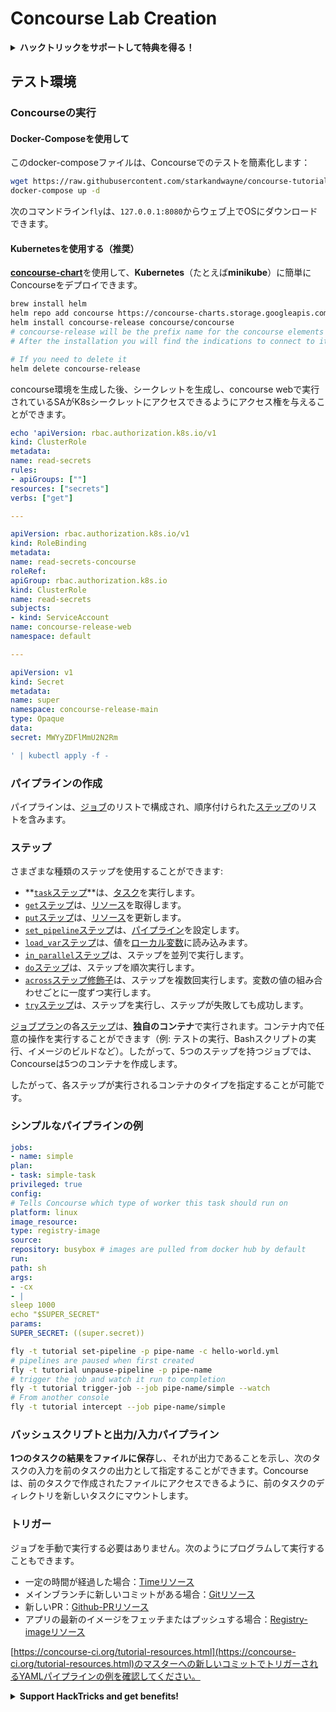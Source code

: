 # Concourse Lab Creation

<details>

<summary><strong>ハックトリックをサポートして特典を得る！</strong></summary>

* **HackTricksで会社の広告を見たい**場合や、**最新バージョンのPEASSを入手したい**場合、またはHackTricksをPDFでダウンロードしたい場合は、[**サブスクリプションプラン**](https://github.com/sponsors/carlospolop)をご確認ください！
* [**公式PEASS＆HackTricksグッズ**](https://peass.creator-spring.com)を手に入れましょう
* [**The PEASS Family**](https://opensea.io/collection/the-peass-family)を見つけて、独占的な[**NFT**](https://opensea.io/collection/the-peass-family)のコレクションをご覧ください
* 💬 [**Discordグループ**](https://discord.gg/hRep4RUj7f)または[**Telegramグループ**](https://t.me/peass)に参加するか、**Twitter**で私をフォローしてください 🐦 [**@carlospolopm**](https://twitter.com/carlospolopm)
* **ハッキングのトリックを共有するには、**[**HackTricks**](https://github.com/carlospolop/hacktricks)と[**HackTricks Cloud**](https://github.com/carlospolop/hacktricks-cloud)のGitHubリポジトリにPRを提出してください。

</details>

## テスト環境

### Concourseの実行

#### Docker-Composeを使用して

このdocker-composeファイルは、Concourseでのテストを簡素化します：
```bash
wget https://raw.githubusercontent.com/starkandwayne/concourse-tutorial/master/docker-compose.yml
docker-compose up -d
```
次のコマンドライン`fly`は、`127.0.0.1:8080`からウェブ上でOSにダウンロードできます。

#### Kubernetesを使用する（推奨）

[**concourse-chart**](https://github.com/concourse/concourse-chart)を使用して、**Kubernetes**（たとえば**minikube**）に簡単にConcourseをデプロイできます。
```bash
brew install helm
helm repo add concourse https://concourse-charts.storage.googleapis.com/
helm install concourse-release concourse/concourse
# concourse-release will be the prefix name for the concourse elements in k8s
# After the installation you will find the indications to connect to it in the console

# If you need to delete it
helm delete concourse-release
```
concourse環境を生成した後、シークレットを生成し、concourse webで実行されているSAがK8sシークレットにアクセスできるようにアクセス権を与えることができます。
```yaml
echo 'apiVersion: rbac.authorization.k8s.io/v1
kind: ClusterRole
metadata:
name: read-secrets
rules:
- apiGroups: [""]
resources: ["secrets"]
verbs: ["get"]

---

apiVersion: rbac.authorization.k8s.io/v1
kind: RoleBinding
metadata:
name: read-secrets-concourse
roleRef:
apiGroup: rbac.authorization.k8s.io
kind: ClusterRole
name: read-secrets
subjects:
- kind: ServiceAccount
name: concourse-release-web
namespace: default

---

apiVersion: v1
kind: Secret
metadata:
name: super
namespace: concourse-release-main
type: Opaque
data:
secret: MWYyZDFlMmU2N2Rm

' | kubectl apply -f -
```
### パイプラインの作成

パイプラインは、[ジョブ](https://concourse-ci.org/jobs.html)のリストで構成され、順序付けられた[ステップ](https://concourse-ci.org/steps.html)のリストを含みます。

### ステップ

さまざまな種類のステップを使用することができます:

* **[`task`ステップ](https://concourse-ci.org/task-step.html)**は、[タスク](https://concourse-ci.org/tasks.html)を実行します。
* [`get`ステップ](https://concourse-ci.org/get-step.html)は、[リソース](https://concourse-ci.org/resources.html)を取得します。
* [`put`ステップ](https://concourse-ci.org/put-step.html)は、[リソース](https://concourse-ci.org/resources.html)を更新します。
* [`set_pipeline`ステップ](https://concourse-ci.org/set-pipeline-step.html)は、[パイプライン](https://concourse-ci.org/pipelines.html)を設定します。
* [`load_var`ステップ](https://concourse-ci.org/load-var-step.html)は、値を[ローカル変数](https://concourse-ci.org/vars.html#local-vars)に読み込みます。
* [`in_parallel`ステップ](https://concourse-ci.org/in-parallel-step.html)は、ステップを並列で実行します。
* [`do`ステップ](https://concourse-ci.org/do-step.html)は、ステップを順次実行します。
* [`across`ステップ修飾子](https://concourse-ci.org/across-step.html#schema.across)は、ステップを複数回実行します。変数の値の組み合わせごとに一度ずつ実行します。
* [`try`ステップ](https://concourse-ci.org/try-step.html)は、ステップを実行し、ステップが失敗しても成功します。

[ジョブプラン](https://concourse-ci.org/jobs.html#schema.job.plan)の各[ステップ](https://concourse-ci.org/steps.html)は、**独自のコンテナ**で実行されます。コンテナ内で任意の操作を実行することができます（例: テストの実行、Bashスクリプトの実行、イメージのビルドなど）。したがって、5つのステップを持つジョブでは、Concourseは5つのコンテナを作成します。

したがって、各ステップが実行されるコンテナのタイプを指定することが可能です。

### シンプルなパイプラインの例
```yaml
jobs:
- name: simple
plan:
- task: simple-task
privileged: true
config:
# Tells Concourse which type of worker this task should run on
platform: linux
image_resource:
type: registry-image
source:
repository: busybox # images are pulled from docker hub by default
run:
path: sh
args:
- -cx
- |
sleep 1000
echo "$SUPER_SECRET"
params:
SUPER_SECRET: ((super.secret))
```

```bash
fly -t tutorial set-pipeline -p pipe-name -c hello-world.yml
# pipelines are paused when first created
fly -t tutorial unpause-pipeline -p pipe-name
# trigger the job and watch it run to completion
fly -t tutorial trigger-job --job pipe-name/simple --watch
# From another console
fly -t tutorial intercept --job pipe-name/simple
```
### バッシュスクリプトと出力/入力パイプライン

**1つのタスクの結果をファイルに保存**し、それが出力であることを示し、次のタスクの入力を前のタスクの出力として指定することができます。Concourseは、前のタスクで作成されたファイルにアクセスできるように、前のタスクのディレクトリを新しいタスクにマウントします。

### トリガー

ジョブを手動で実行する必要はありません。次のようにプログラムして実行することもできます。

* 一定の時間が経過した場合：[Timeリソース](https://github.com/concourse/time-resource/)
* メインブランチに新しいコミットがある場合：[Gitリソース](https://github.com/concourse/git-resource)
* 新しいPR：[Github-PRリソース](https://github.com/telia-oss/github-pr-resource)
* アプリの最新のイメージをフェッチまたはプッシュする場合：[Registry-imageリソース](https://github.com/concourse/registry-image-resource/)

[https://concourse-ci.org/tutorial-resources.html](https://concourse-ci.org/tutorial-resources.html)のマスターへの新しいコミットでトリガーされるYAMLパイプラインの例を確認してください。

<details>

<summary><strong>Support HackTricks and get benefits!</strong></summary>

* **HackTricksで会社の広告を見たい**場合や、**最新バージョンのPEASSを入手したい**場合は、[**SUBSCRIPTION PLANS**](https://github.com/sponsors/carlospolop)をチェックしてください！
* [**公式PEASS＆HackTricksグッズ**](https://peass.creator-spring.com)を手に入れましょう
* [**The PEASS Family**](https://opensea.io/collection/the-peass-family)を見つけて、独占的な[**NFT**](https://opensea.io/collection/the-peass-family)のコレクションをご覧ください
* 💬 [**Discordグループ**](https://discord.gg/hRep4RUj7f)または[**Telegramグループ**](https://t.me/peass)に**参加**するか、**Twitter**で私をフォローしてください 🐦 [**@carlospolopm**](https://twitter.com/carlospolopm)
* **ハッキングのトリックを共有するには、**[**HackTricks**](https://github.com/carlospolop/hacktricks)と[**HackTricks Cloud**](https://github.com/carlospolop/hacktricks-cloud)のGitHubリポジトリにPRを提出してください。

</details>
